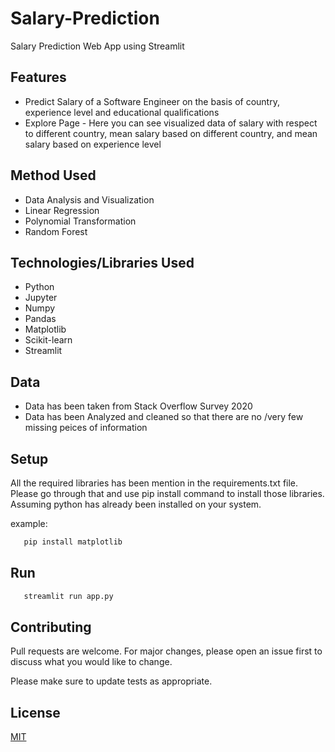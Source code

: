 # Salary-Prediction
Salary Prediction Web App using Streamlit

## Features
* Predict Salary of a Software Engineer on the basis of country, experience level and educational qualifications
* Explore Page - Here you can see visualized data of salary with respect to different country, mean salary based on different country, and mean salary based on experience level

## Method Used
* Data Analysis and Visualization
* Linear Regression
* Polynomial Transformation
* Random Forest

## Technologies/Libraries Used
* Python
* Jupyter 
* Numpy
* Pandas
* Matplotlib
* Scikit-learn
* Streamlit

## Data
* Data has been taken from Stack Overflow Survey 2020
* Data has been Analyzed and cleaned so that there are no /very few missing peices of information

## Setup
All the required libraries has been mention in the requirements.txt file. 
Please go through that and use pip install command to install those libraries.
Assuming python has already been installed on your system.

example: 
``` bash
   pip install matplotlib 
```

## Run
``` bash
   streamlit run app.py
```

## Contributing
Pull requests are welcome. For major changes, please open an issue first to discuss what you would like to change.

Please make sure to update tests as appropriate.
## License
[MIT](https://choosealicense.com/licenses/mit/)
